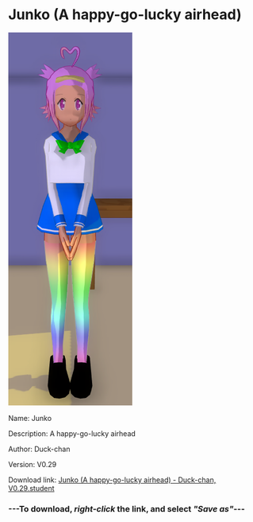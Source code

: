 # Junko (A happy-go-lucky airhead)

<img src = "https://raw.githubusercontent.com/Arbiter1223/Daigaku-Gurashi-Custom-Students/master/Students/Files/Junko%20(A%20happy-go-lucky%20airhead).png">

Name: Junko

Description: A happy-go-lucky airhead

Author: Duck-chan

Version: V0.29

Download link: <a href="https://raw.githubusercontent.com/Arbiter1223/Daigaku-Gurashi-Custom-Students/master/Students/Files/Junko%20(A%20happy-go-lucky%20airhead)%20-%20Duck-chan%2C%20V0.29.student">Junko (A happy-go-lucky airhead) - Duck-chan, V0.29.student</a>

### ---**To download, _right-click_ the link, and select _"Save as"_**---
